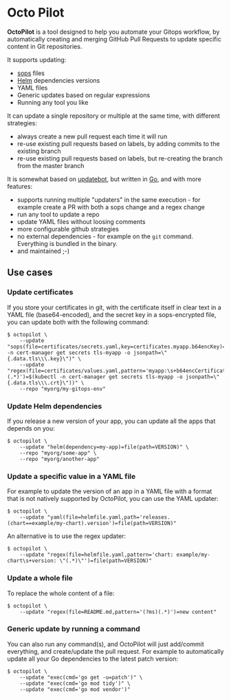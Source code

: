 # Octo Pilot

**OctoPilot** is a tool designed to help you automate your Gitops workflow, by automatically creating and merging GitHub Pull Requests to update specific content in Git repositories.

It supports updating:
- [sops](https://github.com/mozilla/sops) files
- [Helm](https://helm.sh/) dependencies versions
- YAML files
- Generic updates based on regular expressions
- Running any tool you like

It can update a single repository or multiple at the same time, with different strategies:
- always create a new pull request each time it will run
- re-use existing pull requests based on labels, by adding commits to the existing branch
- re-use existing pull requests based on labels, but re-creating the branch from the master branch

It is somewhat based on [updatebot](https://github.com/jenkins-x/updatebot), but written in [Go](https://golang.org/), and with more features:
- supports running multiple "updaters" in the same execution - for example create a PR with both a sops change and a regex change
- run any tool to update a repo
- update YAML files without loosing comments
- more configurable github strategies
- no external dependencies - for example on the `git` command. Everything is bundled in the binary.
- and maintained ;-)

## Use cases

### Update certificates

If you store your certificates in git, with the certificate itself in clear text in a YAML file (base64-encoded), and the secret key in a sops-encrypted file, you can update both with the following command:

```
$ octopilot \
    --update "sops(file=certificates/secrets.yaml,key=certificates.myapp.b64encKey)=$(kubectl -n cert-manager get secrets tls-myapp -o jsonpath=\"{.data.tls\\\.key}\")" \
    --update "regex(file=certificates/values.yaml,pattern='myapp:\s+b64encCertificate: (.*)')=$(kubectl -n cert-manager get secrets tls-myapp -o jsonpath=\"{.data.tls\\\.crt}\"))" \
    --repo "myorg/my-gitops-env"
```

### Update Helm dependencies

If you release a new version of your app, you can update all the apps that depends on you:

```
$ octopilot \
    --update "helm(dependency=my-app)=file(path=VERSION)" \
    --repo "myorg/some-app" \
    --repo "myorg/another-app"
```

### Update a specific value in a YAML file

For example to update the version of an app in a YAML file with a format that is not natively supported by OctoPilot, you can use the YAML updater:

```
$ octopilot \
    --update "yaml(file=helmfile.yaml,path='releases.(chart==example/my-chart).version')=file(path=VERSION)"
```

An alternative is to use the regex updater:

```
$ octopilot \
    --update "regex(file=helmfile.yaml,pattern='chart: example/my-chart\s+version: \"(.*)\"')=file(path=VERSION)"
```

### Update a whole file

To replace the whole content of a file:

```
$ octopilot \
    --update "regex(file=README.md,pattern='(?ms)(.*)')=new content" 
```

### Generic update by running a command

You can also run any command(s), and OctoPilot will just add/commit everything, and create/update the pull request. For example to automatically update all your Go dependencies to the latest patch version:

```
$ octopilot \
    --update "exec(cmd='go get -u=patch')" \
    --update "exec(cmd='go mod tidy')" \
    --update "exec(cmd='go mod vendor')"
```
